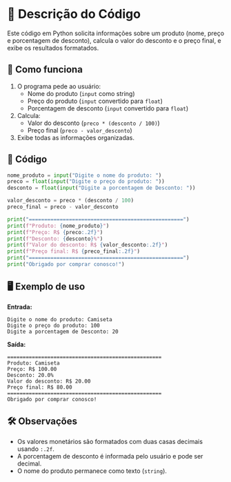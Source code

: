 # 📜 Descrição do Código

Este código em Python solicita informações sobre um produto (nome, preço e porcentagem de desconto), calcula o valor do desconto e o preço final, e exibe os resultados formatados.

## 🚀 Como funciona
1. O programa pede ao usuário:
   - Nome do produto (`input` como string)
   - Preço do produto (`input` convertido para `float`)
   - Porcentagem de desconto (`input` convertido para `float`)
2. Calcula:
   - Valor do desconto (`preco * (desconto / 100)`)
   - Preço final (`preco - valor_desconto`)
3. Exibe todas as informações organizadas.

## 📌 Código
```python
nome_produto = input("Digite o nome do produto: ")
preco = float(input("Digite o preço do produto: "))
desconto = float(input("Digite a porcentagem de Desconto: "))

valor_desconto = preco * (desconto / 100)
preco_final = preco - valor_desconto

print("==================================================")
print(f"Produto: {nome_produto}")
print(f"Preço: R$ {preco:.2f}")
print(f"Desconto: {desconto}%")
print(f"Valor do desconto: R$ {valor_desconto:.2f}")
print(f"Preço final: R$ {preco_final:.2f}")
print("==================================================")
print("Obrigado por comprar conosco!")
```

## 🖥️ Exemplo de uso
**Entrada:**
```
Digite o nome do produto: Camiseta
Digite o preço do produto: 100
Digite a porcentagem de Desconto: 20
```

**Saída:**
```
==================================================
Produto: Camiseta
Preço: R$ 100.00
Desconto: 20.0%
Valor do desconto: R$ 20.00
Preço final: R$ 80.00
==================================================
Obrigado por comprar conosco!
```

## 🛠️ Observações
- Os valores monetários são formatados com duas casas decimais usando `:.2f`.
- A porcentagem de desconto é informada pelo usuário e pode ser decimal.
- O nome do produto permanece como texto (`string`).





